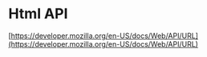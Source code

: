 # Html API

[https://developer.mozilla.org/en-US/docs/Web/API/URL](https://developer.mozilla.org/en-US/docs/Web/API/URL)

